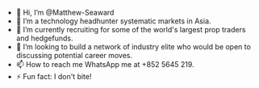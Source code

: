 - 👋 Hi, I’m @Matthew-Seaward
- 👀 I’m a technology headhunter systematic markets in Asia.
- 🌱 I’m currently recruiting for some of the world's largest prop traders and hedgefunds.
- 💞️ I’m looking to build a network of industry elite who would be open to discussing potential career moves.
- 📫 How to reach me WhatsApp me at +852 5645 219.
- ⚡ Fun fact: I don't bite! 
